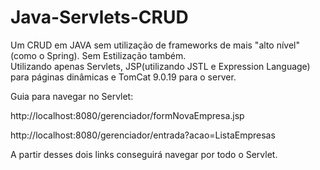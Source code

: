 # Java-Servlets-CRUD
Um CRUD em JAVA sem utilização de frameworks de mais "alto nível"(como o Spring). Sem Estilização também.  
Utilizando apenas Servlets, JSP(utilizando JSTL e Expression Language) para páginas dinâmicas e TomCat 9.0.19 para o server.

Guia para navegar no Servlet:

http://localhost:8080/gerenciador/formNovaEmpresa.jsp

http://localhost:8080/gerenciador/entrada?acao=ListaEmpresas

A partir desses dois links conseguirá navegar por todo o Servlet.



